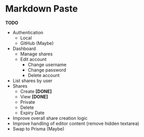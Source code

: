 # Markdown Paste

**TODO**
- Authentication
  - Local
  - GitHub (Maybe)
- Dashboard
  - Manage shares
  - Edit account
    - Change username
    - Change password
    - Delete account
- List shares by user
- Shares
  - Create **[DONE]**
  - View **[DONE]**
  - Private
  - Delete
  - Expiry Date
- Improve overall share creation logic
- Improve handling of editor content (remove hidden textarea)
- Swap to Prisma (Maybe)
